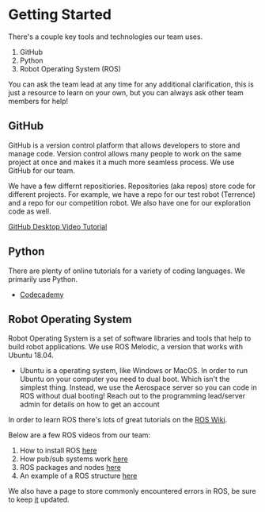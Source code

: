 # Getting Started

There's a couple key tools and technologies our team uses.
1. GitHub
2. Python
3. Robot Operating System (ROS)

You can ask the team lead at any time for any additional clarification, this is just a resource to learn on your own, but you can always ask other team members for help!

## GitHub
GitHub is a version control platform that allows developers to store and manage code. Version control allows many people to work on the same project at once and makes it a much more seamless process. We use GitHub for our team. 

We have a few differnt repositiories. Repositories (aka repos) store code for different projects. For example, we have a repo for our test robot (Terrence) and a repo for our competition robot. We also have one for our exploration code as well.

[GitHub Desktop Video Tutorial](https://www.youtube.com/watch?v=WvOKwBWS7bM)

## Python
There are plenty of online tutorials for a variety of coding languages. We primarily use Python. 
* [Codecademy](https://www.codecademy.com/courses/learn-python-3/)

## Robot Operating System
Robot Operating System is a set of software libraries and tools that help to build robot applications. We use ROS Melodic, a version that works with Ubuntu 18.04. 
* Ubuntu is a operating system, like Windows or MacOS. In order to run Ubuntu on your computer you need to dual boot. Which isn't the simplest thing. Instead, we use the Aerospace server so you can code in ROS without dual booting! Reach out to the programming lead/server admin for details on how to get an account

In order to learn ROS there's lots of great tutorials on the [ROS Wiki](https://wiki.ros.org/ROS/Tutorials).

Below are a few ROS videos from our team:
1. How to install ROS [here](https://www.youtube.com/watch?v=mUZZWglS6nE)
2. How pub/sub systems work [here](https://www.youtube.com/watch?v=w_M7PgCj_cI)
3. ROS packages and nodes [here](https://www.youtube.com/watch?v=Zum6wJvT0go)
4. An example of a ROS structure [here](https://www.youtube.com/watch?v=77DWY-JECWM)

We also have a page to store commonly encountered errors in ROS, be sure to keep [it](../assets/blog/posts/2023/10/26/debugging-ros.html) updated.